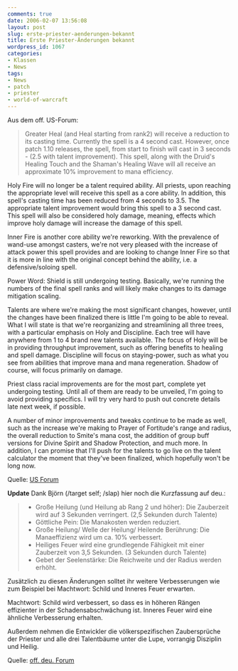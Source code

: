 ```yaml
---
comments: true
date: 2006-02-07 13:56:08
layout: post
slug: erste-priester-aenderungen-bekannt
title: Erste Priester-Änderungen bekannt
wordpress_id: 1067
categories:
- Klassen
- News
tags:
- News
- patch
- priester
- world-of-warcraft
---
```


Aus dem off. US-Forum:



> Greater Heal (and Heal starting from rank2) will receive a reduction to its casting time. Currently the spell is a 4 second cast. However, once patch 1.10 releases, the spell, from start to finish will cast in 3 seconds - (2.5 with talent improvement). This spell, along with the Druid's Healing Touch and the Shaman's Healing Wave will all receive an approximate 10% improvement to mana efficiency.

Holy Fire will no longer be a talent required ability. All priests, upon reaching the appropriate level will receive this spell as a core ability. In addition, this spell's casting time has been reduced from 4 seconds to 3.5. The appropriate talent improvement would bring this spell to a 3 second cast. This spell will also be considered holy damage, meaning, effects which improve holy damage will increase the damage of this spell.

Inner Fire is another core ability we're reworking. With the prevalence of wand-use amongst casters, we're not very pleased with the increase of attack power this spell provides and are looking to change Inner Fire so that it is more in line with the original concept behind the ability, i.e. a defensive/soloing spell.

Power Word: Shield is still undergoing testing. Basically, we're running the numbers of the final spell ranks and will likely make changes to its damage mitigation scaling.

Talents are where we're making the most significant changes, however, until the changes have been finalized there is little I'm going to be able to reveal. What I will state is that we're reorganizing and streamlining all three trees, with a particular emphasis on Holy and Discipline. Each tree will have anywhere from 1 to 4 brand new talents available. The focus of Holy will be in providing throughput improvement, such as offering benefits to healing and spell damage. Discipline will focus on staying-power, such as what you see from abilities that improve mana and mana regeneration. Shadow of course, will focus primarily on damage.

Priest class racial improvements are for the most part, complete yet undergoing testing. Until all of them are ready to be unveiled, I'm going to avoid providing specifics. I will try very hard to push out concrete details late next week, if possible.

A number of minor improvements and tweaks continue to be made as well, such as the increase we're making to Prayer of Fortitude's range and radius, the overall reduction to Smite's mana cost, the addition of group buff versions for Divine Spirit and Shadow Protection, and much more. In addition, I can promise that I'll push for the talents to go live on the talent calculator the moment that they've been finalized, which hopefully won't be long now.



Quelle: [US Forum](http://forums.worldofwarcraft.com/thread.aspx?fn=wow-general&t=6952062&tmp=1#post6952062)

**Update**
Dank Björn (/target self; /slap) hier noch die Kurzfassung auf deu.:



>   * Große Heilung (und Heilung ab Rang 2 und höher): Die Zauberzeit wird auf 3 Sekunden verringert. (2,5 Sekunden durch Talente)
>   * Göttliche Pein: Die Manakosten werden reduziert.
>   * Große Heilung/ Welle der Heilung/ Heilende Berührung: Die Manaeffizienz wird um ca. 10% verbessert.
>   * Heiliges Feuer wird eine grundlegende Fähigkeit mit einer Zauberzeit von 3,5 Sekunden. (3 Sekunden durch Talente)
>   * Gebet der Seelenstärke: Die Reichweite und der Radius werden erhöht.
> 

Zusätzlich zu diesen Änderungen solltet ihr weitere Verbesserungen wie zum Beispiel bei Machtwort: Schild und Inneres Feuer erwarten.

Machtwort: Schild wird verbessert, so dass es in höheren Rängen effizienter in der Schadensabschwächung ist. Inneres Feuer wird eine ähnliche Verbesserung erhalten.

Außerdem nehmen die Entwickler die völkerspezifischen Zaubersprüche der Priester und alle drei Talentbäume unter die Lupe, vorrangig Disziplin und Heilig.


Quelle: [off. deu. Forum](http://forums-de.wow-europe.com/thread.aspx?fn=wow-priest-de&t=59525&p=1&tmp=1#post59525)
